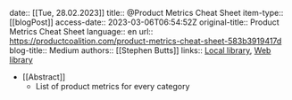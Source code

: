 date:: [[Tue, 28.02.2023]]
title:: @Product Metrics Cheat Sheet
item-type:: [[blogPost]]
access-date:: 2023-03-06T06:54:52Z
original-title:: Product Metrics Cheat Sheet
language:: en
url:: https://productcoalition.com/product-metrics-cheat-sheet-583b3919417d
blog-title:: Medium
authors:: [[Stephen Butts]]
links:: [Local library](zotero://select/library/items/F834BMJH), [Web library](https://www.zotero.org/users/6520516/items/F834BMJH)

- [[Abstract]]
	- List of product metrics for every category